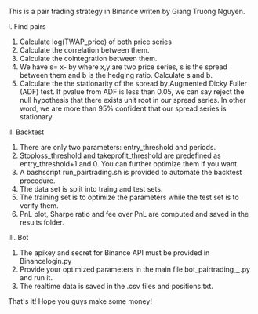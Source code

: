 This is a pair trading strategy in Binance writen by Giang Truong Nguyen.

I. Find pairs
1. Calculate log(TWAP_price) of both price series
2. Calculate the correlation between them.
3. Calculate the cointegration between them. 
3. We have s= x- by where x,y are two price series, s is the spread between them and b is the hedging ratio.
   Calculate s and b.
4. Calculate the the stationarity of the spread by Augmented Dicky Fuller (ADF) test.
   If pvalue from ADF is less than 0.05, we can say reject the null hypothesis that there exists unit root in our spread series.
   In other word, we are more than 95% confident that our spread series is stationary.

II. Backtest
1. There are only two parameters: entry_threshold and periods.
2. Stoploss_threshold and takeprofit_threshold are predefined as entry_threshold+1 and 0. You can further optimize them if you want.
3. A bashscript run_pairtrading.sh is provided to automate the backtest procedure.
4. The data set is split into traing and test sets.
5. The training set is to optimize the parameters while the test set is to verify them.
6. PnL plot, Sharpe ratio and fee over PnL are computed and saved in the results folder.

III. Bot
1. The apikey and secret for Binance API must be provided in Binancelogin.py
2. Provide your optimized parameters in the main file bot_pairtrading_***_***.py and run it.
3. The realtime data is saved in the .csv files and positions.txt.

That's it! Hope you guys make some money!
